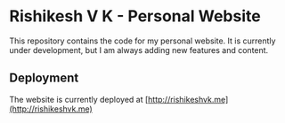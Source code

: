 # Rishikesh V K - Personal Website

This repository contains the code for my personal website. It is currently under development, but I am always adding new features and content.

## Deployment

The website is currently deployed at [http://rishikeshvk.me](http://rishikeshvk.me)
